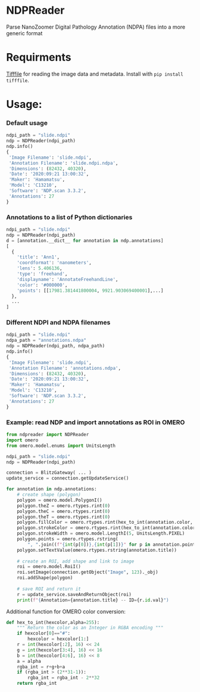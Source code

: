 # NDPReader
Parse NanoZoomer Digital Pathology Annotation (NDPA) files into a more generic format

# Requirments
[Tifffile](https://pypi.org/project/tifffile/) for reading the image data and metadata. Install with `pip install tifffile`.

# Usage:

### Default usage
```python
ndpi_path = "slide.ndpi"
ndp = NDPReader(ndpi_path)
ndp.info()
{
 'Image Filename': 'slide.ndpi',
 'Annotation Filename': 'slide.ndpi.ndpa',
 'Dimensions': (82432, 40320),
 'Date': '2020:09:21 13:00:32',
 'Maker': 'Hamamatsu',
 'Model': 'C13210',
 'Software': 'NDP.scan 3.3.2',
 'Annotations': 27
}
```

### Annotations to a list of Python dictionaries
```python
ndpi_path = "slide.ndpi"
ndp = NDPReader(ndpi_path)
d = [annotation.__dict__ for annotation in ndp.annotations]
[
  {
    'title': 'Ann1',
    'coordformat': 'nanometers',
    'lens': 5.406136,
    'type': 'freehand',
    'displayname': 'AnnotateFreehandLine',
    'color': '#000000',
    'points': [[17981.381441800004, 9921.903069400001],...]
  },
  ...
]
```

### Different NDPI and NDPA filenames
```python
ndpi_path = "slide.ndpi"
ndpa_path = "annotations.ndpa"
ndp = NDPReader(ndpi_path, ndpa_path)
ndp.info()
{
 'Image Filename': 'slide.ndpi',
 'Annotation Filename': 'annotations.ndpa',
 'Dimensions': (82432, 40320),
 'Date': '2020:09:21 13:00:32',
 'Maker': 'Hamamatsu',
 'Model': 'C13210',
 'Software': 'NDP.scan 3.3.2',
 'Annotations': 27
}
```

### Example: read NDP and import annotations as ROI in OMERO
```python
from ndpreader import NDPReader
import omero
from omero.model.enums import UnitsLength

ndpi_path = "slide.ndpi"
ndp = NDPReader(ndpi_path)

connection = BlitzGateway( ... )
update_service = connection.getUpdateService()

for annotation in ndp.annotations:
    # create shape (polygon)
    polygon = omero.model.PolygonI()
    polygon.theZ = omero.rtypes.rint(0)
    polygon.theC = omero.rtypes.rint(0)
    polygon.theT = omero.rtypes.rint(0)
    polygon.fillColor = omero.rtypes.rint(hex_to_int(annotation.color, 75))
    polygon.strokeColor = omero.rtypes.rint(hex_to_int(annotation.color))
    polygon.strokeWidth = omero.model.LengthI(5, UnitsLength.PIXEL)
    polygon.points = omero.rtypes.rstring(
        ", ".join((f"{int(p[0])},{int(p[1])}" for p in annotation.points)))
    polygon.setTextValue(omero.rtypes.rstring(annotation.title))
    
    # create an ROI, add shape and link to image
    roi = omero.model.RoiI()
    roi.setImage(connection.getObject("Image", 123)._obj)
    roi.addShape(polygon)
    
    # save ROI and return it
    r = update_service.saveAndReturnObject(roi)
    print(f"{Annotation={annotation.title} -- ID={r.id.val}")
```

Additional function for OMERO color conversion:
```python
def hex_to_int(hexcolor,alpha=255):
    """ Return the color as an Integer in RGBA encoding """
    if hexcolor[0]=="#":
        hexcolor = hexcolor[1:]
    r = int(hexcolor[:2], 16) << 24
    g = int(hexcolor[3:4], 16) << 16
    b = int(hexcolor[4:6], 16) << 8
    a = alpha
    rgba_int = r+g+b+a
    if (rgba_int > (2**31-1)):
        rgba_int = rgba_int - 2**32
    return rgba_int
```
